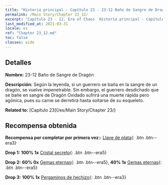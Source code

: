 ```yaml
---
title: "Historia principal - Capítulo 23 - 23-12 Baño de Sangre de Dragón"
permalink: /Main Story/Chapter 23_12/
excerpt: "Capítulo 23 - 12. Era of Chaos  Historia principal - Capítulo 23_12. 23-12 Baño de Sangre de Dragón"
last_modified_at: 2021-03-31
locale: es
ref: "Chapter 23_12.md"
toc: false
classes: wide
---
```


## Detalles

 **Nombre:** 23-12 Baño de Sangre de Dragón

 **Descripción:** Según la leyenda, si un guerrero se baña en la sangre de un dragón, se vuelve impenetrable. Sin embargo, el guerrero desdichado que se bañe en sangre de Dragón Oxidado sufrirá una muerte rápida pero agónica, pues su carne se derretirá hasta soltarse de su esqueleto.

 **Related to:** [Capítulo 23](/es/Main Story/Chapter 23/)

## Recompensa obtenida

 **Recompensa por completar por primera vez::** [Llave de plata](/es/Items/con_693/){: .btn .btn--era3}

 **Drop 1:** **100% 1x** [Cristal secreto](/es/Items/mat_80/){: .btn .btn--era5}

 **Drop 2:** **60% 0x** [Gemas eternas](/es/Items/mat_72/){: .btn .btn--era5}, **40% 1x** [Gemas eternas](/es/Items/mat_72/){: .btn .btn--era5}

 **Drop 3:** **100% 1x** [Pergaminos de hechizo](/es/Items/con_694/){: .btn .btn--era3}


